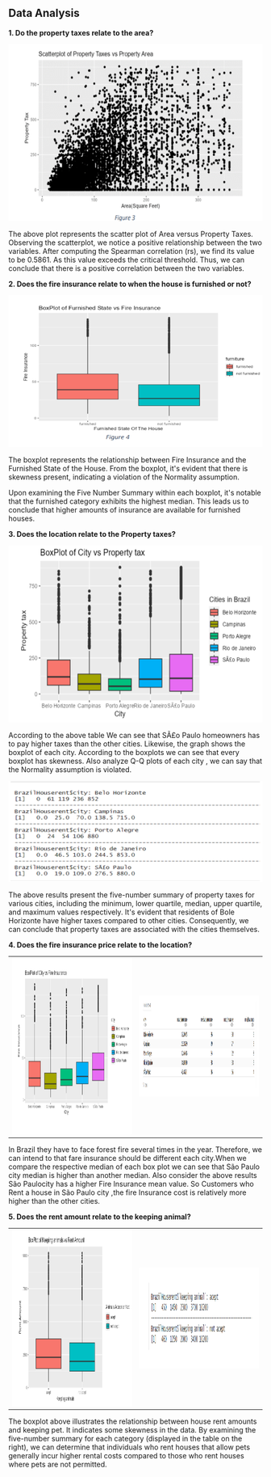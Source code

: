 ## Data Analysis
<b><a id="a">1. Do the property taxes relate to the area?</a></b>

<p align="center">
  <img src="Images/assump2.png" width="750" height="350">
</p>
The above plot represents the scatter plot of Area versus Property Taxes. Observing the scatterplot, we notice a positive relationship between the two variables. After computing the Spearman correlation (rs), we find its value to be 0.5861. As this value exceeds the critical threshold. Thus, we can conclude that there is a positive correlation between the two variables.

<p> </p>
<p> </p>
<b><a id="a">2. Does the fire insurance relate to when the house is furnished or not?</a></b>
<p> </p>
<p> </p>
<p align="center">
<img src="Images/furnished.png" width="700" height="300">
</p>
The boxplot represents the relationship between Fire Insurance and the Furnished State of the House. From the boxplot, it's evident that there is skewness present, indicating a violation of the Normality assumption.
<p> </p>
Upon examining the Five Number Summary within each boxplot, it's notable that the furnished category exhibits the highest median. This leads us to conclude that higher amounts of insurance are available for furnished houses.

<p> </p>
<p> </p>
<b>3. Does the location relate to the Property taxes?</b>
<p> </p>
<p> </p>

<p align="center">
<img src="Images/city vs prp1.png" width="750" height="350">
</p>

According to the above table We can see that SÃ£o Paulo homeowners has to pay higher taxes than the other cities. Likewise, the graph shows the boxplot of each city. According to the boxplots we can see that every boxplot has skewness. Also analyze Q-Q plots of each city , we can say that the Normality assumption is violated. 
<p> </p>
<p> </p>
<p align="center">
<img src="Images/fivenum.png" width="700" height="200">
</p>

<p> </p>
<p> </p>
The above results present the five-number summary of property taxes for various cities, including the minimum, lower quartile, median, upper quartile, and maximum values respectively. It's evident that residents of Bole Horizonte have higher taxes compared to other cities. Consequently, we can conclude that property taxes are associated with the cities themselves.


<p> </p>
<p> </p>
<b>4. Does the fire insurance price relate to the location?</b>
<p> </p>
<p> </p>
<table>
<tr>
  <td><img src="Images/image.png" width="500" height="350"></td>
  <td><img src="Images/image2.png" width="500" height="200"></td>
</tr>
</table>
In Brazil they have to face forest fire several times in the year. Therefore, we can intend to that fare insurance should be different each city.When we compare the respective median of each box plot we can see that São Paulo city median is higher than another median. Also consider the above results São Paulocity has a higher Fire Insurance mean value. So Customers who Rent a house in São Paulo city ,the fire Insurance cost is relatively more higher than the other cities.

<p> </p>
<p> </p>
<b>5. Does the rent amount relate to the keeping animal?</b>
<p> </p>
<p> </p>
<table>
<tr>
  <td><img src="Images/k.png" width="500" height="350"></td>
  <td><img src="Images/v.png" width="500" height="200"></td>
</tr>
</table>

The boxplot above illustrates the relationship between house rent amounts and keeping pet. It indicates some skewness in the data. By examining the five-number summary for each category (displayed in the table on the right), we can determine that individuals who rent houses that allow pets generally incur higher rental costs compared to those who rent houses where pets are not permitted.

